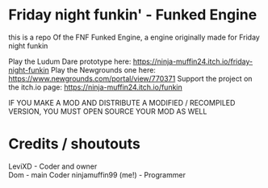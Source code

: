  # Friday night funkin' - Funked Engine
   this is a repo Of the FNF Funked Engine, a engine originally made for Friday night funkin
   
   Play the Ludum Dare prototype here: https://ninja-muffin24.itch.io/friday-night-funkin Play the Newgrounds one here: https://www.newgrounds.com/portal/view/770371 Support the project on the itch.io page: https://ninja-muffin24.itch.io/funkin

IF YOU MAKE A MOD AND DISTRIBUTE A MODIFIED / RECOMPILED VERSION, YOU MUST OPEN SOURCE YOUR MOD AS WELL

# Credits / shoutouts 
  LeviXD - Coder and owner   
  Dom - main Coder
  ninjamuffin99 (me!) - Programmer
 
